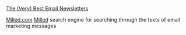 
[The (Very) Best Email Newsletters](https://letterlist.com/)

[Milled.com](https://milled.com/)
[Milled](https://milled.com/search)
search engine for searching through the texts of email marketing messages
